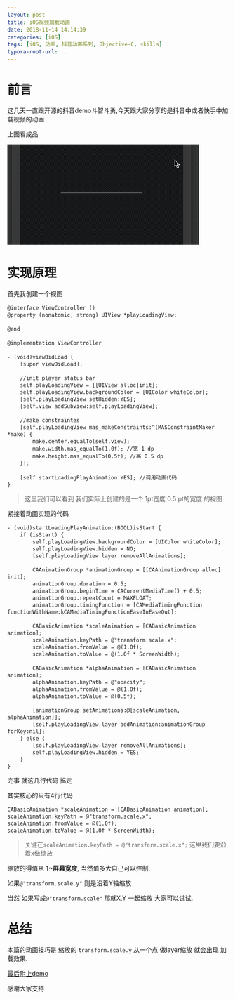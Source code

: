 ```yaml
---
layout: post
title: iOS视频加载动画
date: 2018-11-14 14:14:39
categories: [iOS]
tags: [iOS, 动画, 抖音动画系列, Objective-C, skills]
typora-root-url: ..
---
```



# 前言

这几天一直跟开源的抖音demo斗智斗勇,今天跟大家分享的是抖音中或者快手中加载视频的动画 

上图看成品

![](/assets/images/20181114PlayLoadingAnimation/playloading.gif)



# 实现原理


首先我创建一个视图

``` objc
@interface ViewController ()
@property (nonatomic, strong) UIView *playLoadingView;

@end

@implementation ViewController

- (void)viewDidLoad {
    [super viewDidLoad];
    
    //init player status bar
    self.playLoadingView = [[UIView alloc]init];
    self.playLoadingView.backgroundColor = [UIColor whiteColor];
    [self.playLoadingView setHidden:YES];
    [self.view addSubview:self.playLoadingView];
    
    //make constraintes
    [self.playLoadingView mas_makeConstraints:^(MASConstraintMaker *make) {
        make.center.equalTo(self.view);
        make.width.mas_equalTo(1.0f); //宽 1 dp
        make.height.mas_equalTo(0.5f); //高 0.5 dp
    }];
    
    [self startLoadingPlayAnimation:YES]; //调用动画代码
}

```

> 这里我们可以看到 我们实际上创建的是一个 1pt宽度 0.5 pt的宽度 的视图

紧接着动画实现的代码

``` objc
- (void)startLoadingPlayAnimation:(BOOL)isStart {
    if (isStart) {
        self.playLoadingView.backgroundColor = [UIColor whiteColor];
        self.playLoadingView.hidden = NO;
        [self.playLoadingView.layer removeAllAnimations];
        
        CAAnimationGroup *animationGroup = [[CAAnimationGroup alloc] init];
        animationGroup.duration = 0.5;
        animationGroup.beginTime = CACurrentMediaTime() + 0.5;
        animationGroup.repeatCount = MAXFLOAT;
        animationGroup.timingFunction = [CAMediaTimingFunction functionWithName:kCAMediaTimingFunctionEaseInEaseOut];
        
        CABasicAnimation *scaleAnimation = [CABasicAnimation animation];
        scaleAnimation.keyPath = @"transform.scale.x";
        scaleAnimation.fromValue = @(1.0f);
        scaleAnimation.toValue = @(1.0f * ScreenWidth);
        
        CABasicAnimation *alphaAnimation = [CABasicAnimation animation];
        alphaAnimation.keyPath = @"opacity";
        alphaAnimation.fromValue = @(1.0f);
        alphaAnimation.toValue = @(0.5f);
        
        [animationGroup setAnimations:@[scaleAnimation, alphaAnimation]];
        [self.playLoadingView.layer addAnimation:animationGroup forKey:nil];
    } else {
        [self.playLoadingView.layer removeAllAnimations];
        self.playLoadingView.hidden = YES;
    }
}

```

完事 就这几行代码 搞定

其实核心的只有4行代码

``` objc
CABasicAnimation *scaleAnimation = [CABasicAnimation animation];
scaleAnimation.keyPath = @"transform.scale.x";
scaleAnimation.fromValue = @(1.0f);
scaleAnimation.toValue = @(1.0f * ScreenWidth);
```

> 关键在`scaleAnimation.keyPath = @"transform.scale.x";` 这里我们要沿着x做缩放

缩放的得值从 __1~屏幕宽度__, 当然值多大自己可以控制. 

如果`@"transform.scale.y"` 则是沿着Y轴缩放

当然 如果写成`@"transform.scale"` 那就X,Y 一起缩放 大家可以试试.


# 总结

本篇的动画技巧是 缩放的 `transform.scale.y` 从一个点 做layer缩放 就会出现 加载效果.


[最后附上demo](https://github.com/sunyazhou13/PlayLoadingDemo)

感谢大家支持


